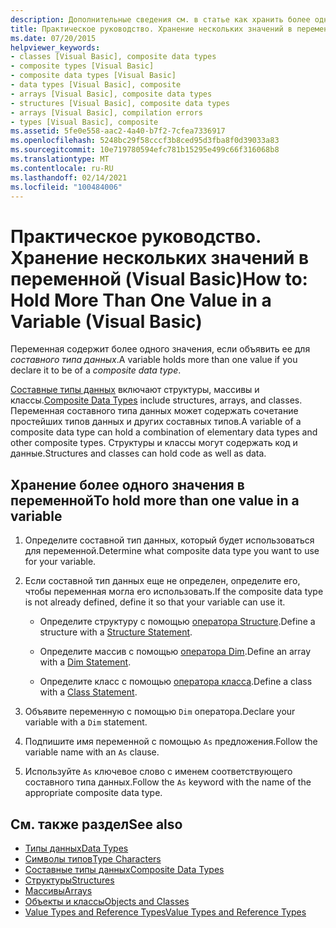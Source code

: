 ```yaml
---
description: Дополнительные сведения см. в статье как хранить более одного значения в переменной (Visual Basic)
title: Практическое руководство. Хранение нескольких значений в переменной
ms.date: 07/20/2015
helpviewer_keywords:
- classes [Visual Basic], composite data types
- composite types [Visual Basic]
- composite data types [Visual Basic]
- data types [Visual Basic], composite
- arrays [Visual Basic], composite data types
- structures [Visual Basic], composite data types
- arrays [Visual Basic], compilation errors
- types [Visual Basic], composite
ms.assetid: 5fe0e558-aac2-4a40-b7f2-7cfea7336917
ms.openlocfilehash: 5248bc29f58cccf3b8ced95d3fba8f0d39033a83
ms.sourcegitcommit: 10e719780594efc781b15295e499c66f316068b8
ms.translationtype: MT
ms.contentlocale: ru-RU
ms.lasthandoff: 02/14/2021
ms.locfileid: "100484006"
---
```

# <a name="how-to-hold-more-than-one-value-in-a-variable-visual-basic"></a><span data-ttu-id="90013-103">Практическое руководство. Хранение нескольких значений в переменной (Visual Basic)</span><span class="sxs-lookup"><span data-stu-id="90013-103">How to: Hold More Than One Value in a Variable (Visual Basic)</span></span>

<span data-ttu-id="90013-104">Переменная содержит более одного значения, если объявить ее для *составного типа данных*.</span><span class="sxs-lookup"><span data-stu-id="90013-104">A variable holds more than one value if you declare it to be of a *composite data type*.</span></span>

<span data-ttu-id="90013-105">[Составные типы данных](composite-data-types.md) включают структуры, массивы и классы.</span><span class="sxs-lookup"><span data-stu-id="90013-105">[Composite Data Types](composite-data-types.md) include structures, arrays, and classes.</span></span> <span data-ttu-id="90013-106">Переменная составного типа данных может содержать сочетание простейших типов данных и других составных типов.</span><span class="sxs-lookup"><span data-stu-id="90013-106">A variable of a composite data type can hold a combination of elementary data types and other composite types.</span></span> <span data-ttu-id="90013-107">Структуры и классы могут содержать код и данные.</span><span class="sxs-lookup"><span data-stu-id="90013-107">Structures and classes can hold code as well as data.</span></span>

## <a name="to-hold-more-than-one-value-in-a-variable"></a><span data-ttu-id="90013-108">Хранение более одного значения в переменной</span><span class="sxs-lookup"><span data-stu-id="90013-108">To hold more than one value in a variable</span></span>

1. <span data-ttu-id="90013-109">Определите составной тип данных, который будет использоваться для переменной.</span><span class="sxs-lookup"><span data-stu-id="90013-109">Determine what composite data type you want to use for your variable.</span></span>

2. <span data-ttu-id="90013-110">Если составной тип данных еще не определен, определите его, чтобы переменная могла его использовать.</span><span class="sxs-lookup"><span data-stu-id="90013-110">If the composite data type is not already defined, define it so that your variable can use it.</span></span>

    - <span data-ttu-id="90013-111">Определите структуру с помощью [оператора Structure](../../../language-reference/statements/structure-statement.md).</span><span class="sxs-lookup"><span data-stu-id="90013-111">Define a structure with a [Structure Statement](../../../language-reference/statements/structure-statement.md).</span></span>

    - <span data-ttu-id="90013-112">Определите массив с помощью [оператора Dim](../../../language-reference/statements/dim-statement.md).</span><span class="sxs-lookup"><span data-stu-id="90013-112">Define an array with a [Dim Statement](../../../language-reference/statements/dim-statement.md).</span></span>

    - <span data-ttu-id="90013-113">Определите класс с помощью [оператора класса](../../../language-reference/statements/class-statement.md).</span><span class="sxs-lookup"><span data-stu-id="90013-113">Define a class with a [Class Statement](../../../language-reference/statements/class-statement.md).</span></span>

3. <span data-ttu-id="90013-114">Объявите переменную с помощью `Dim` оператора.</span><span class="sxs-lookup"><span data-stu-id="90013-114">Declare your variable with a `Dim` statement.</span></span>

4. <span data-ttu-id="90013-115">Подпишите имя переменной с помощью `As` предложения.</span><span class="sxs-lookup"><span data-stu-id="90013-115">Follow the variable name with an `As` clause.</span></span>

5. <span data-ttu-id="90013-116">Используйте `As` ключевое слово с именем соответствующего составного типа данных.</span><span class="sxs-lookup"><span data-stu-id="90013-116">Follow the `As` keyword with the name of the appropriate composite data type.</span></span>

## <a name="see-also"></a><span data-ttu-id="90013-117">См. также раздел</span><span class="sxs-lookup"><span data-stu-id="90013-117">See also</span></span>

- [<span data-ttu-id="90013-118">Типы данных</span><span class="sxs-lookup"><span data-stu-id="90013-118">Data Types</span></span>](../../../language-reference/data-types/index.md)
- [<span data-ttu-id="90013-119">Символы типов</span><span class="sxs-lookup"><span data-stu-id="90013-119">Type Characters</span></span>](type-characters.md)
- [<span data-ttu-id="90013-120">Составные типы данных</span><span class="sxs-lookup"><span data-stu-id="90013-120">Composite Data Types</span></span>](composite-data-types.md)
- [<span data-ttu-id="90013-121">Структуры</span><span class="sxs-lookup"><span data-stu-id="90013-121">Structures</span></span>](structures.md)
- [<span data-ttu-id="90013-122">Массивы</span><span class="sxs-lookup"><span data-stu-id="90013-122">Arrays</span></span>](../arrays/index.md)
- [<span data-ttu-id="90013-123">Объекты и классы</span><span class="sxs-lookup"><span data-stu-id="90013-123">Objects and Classes</span></span>](../objects-and-classes/index.md)
- [<span data-ttu-id="90013-124">Value Types and Reference Types</span><span class="sxs-lookup"><span data-stu-id="90013-124">Value Types and Reference Types</span></span>](value-types-and-reference-types.md)
